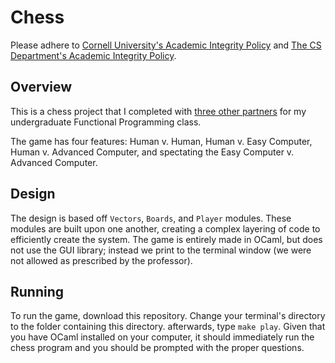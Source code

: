 # Chess

Please adhere to [Cornell University's Academic Integrity Policy](http://cuinfo.cornell.edu/aic.cfm) and [The CS Department's Academic Integrity Policy](http://www.cs.cornell.edu/undergrad/CSMajor#ai).

## Overview

This is a chess project that I completed with [three other partners](https://github.com/saaqebs/Chess/blob/master/authors.mli) for my undergraduate Functional Programming class. 

The game has four features: Human v. Human, Human v. Easy Computer, Human v. Advanced Computer, and spectating the Easy Computer v. Advanced Computer.

## Design

The design is based off ```Vectors```, ```Boards```, and ```Player``` modules. These modules are built upon one another, creating a complex layering of code to efficiently create the system. The game is entirely made in OCaml, but does not use the GUI library; instead we print to the terminal window (we were not allowed as prescribed by the professor). 

## Running

To run the game, download this repository. Change your terminal's directory to the folder containing this directory. afterwards, type `make play`. Given that you have OCaml installed on your computer, it should immediately run the chess program and you should be prompted with the proper questions.
